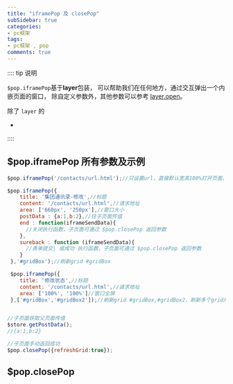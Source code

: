 ```yaml
---
title: "iframePop 及 closePop"
subSidebar: true
categories:
- pc框架
tags:
- pc框架 , pop
comments: true
---
```


:::: tip 说明

`$pop.iframePop`基于**layer**包装，
可以帮助我们在任何地方，通过交互弹出一个内嵌页面的窗口，
除自定义参数外，其他参数可以参考 [layer.open](http://www.layui.com/doc/modules/layer.html)。

除了 `layer` 的 

- 

::::

## $pop.iframePop 所有参数及示例

```js
$pop.iframePop('/contacts/url.html');//只设置url，直接默认宽高100%打开页面，标题默认为'提示'

$pop.iframePop({
    title: '集团通讯录-修改',//标题
    content: '/contacts/url.html',//请求地址
    area: ['660px', '250px'],//窗口大小
    postData : {a:1,b:2},//往子页面传值
    end : function(iframeSendData){
      //关闭执行函数，子页面可通过 $pop.closePop 返回参数
    },
    sureback : function (iframeSendData){
      //表单提交| 或成功 执行函数，子页面可通过 $pop.closePop 返回参数
    }
 },'#gridBox');//刷新grid #gridBox

 $pop.iframePop({
    title: '修改状态',//标题
    content: '/contacts/url.html',//请求地址
    area: ['100%', '100%']//窗口全屏
 },['#gridBox','#gridBox2']);//刷新grid #gridBox,#gridBox2，刷新多个grid用数组方式


//子页面获取父页面传值
$store.getPostData();
//{a:1,b:2}

//子页面手动返回成功
$pop.closePop({refreshGrid:true});

```

## $pop.closePop
